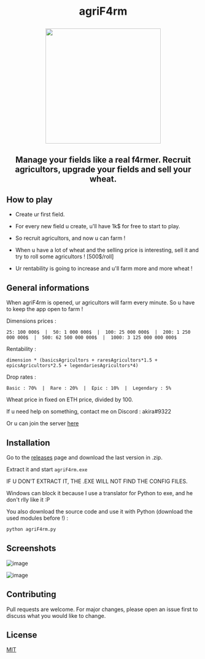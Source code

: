 # <p align="center"> agriF4rm </p>
<p align="center"><img src="https://user-images.githubusercontent.com/62818208/227063344-fc7bfca5-d550-4e6d-af88-4e6b9e39e971.png" width=300></p>

## <p align="center"> Manage your fields like a real f4rmer. Recruit agricultors, upgrade your fields and sell your wheat.</p>

## How to play

- Create ur first field.

- For every new field u create, u'll have 1k$ for free to start to play.

- So recruit agricultors, and now u can farm !

- When u have a lot of wheat and the selling price is interesting, sell it and try to roll some agricultors ! [500$/roll]

- Ur rentability is going to increase and u'll farm more and more wheat !

## General informations 

When agriF4rm is opened, ur agricultors will farm every minute. So u have to keep the app open to farm !

Dimensions prices :

```
25: 100 000$  |  50: 1 000 000$  |  100: 25 000 000$  |  200: 1 250 000 000$  |  500: 62 500 000 000$  |  1000: 3 125 000 000 000$
```

Rentability :
```
dimension * (basicsAgricultors + raresAgricultors*1.5 + epicsAgricultors*2.5 + legendariesAgricultors*4)
```

Drop rates :
```
Basic : 70%  |  Rare : 20%  |  Epic : 10%  |  Legendary : 5%
```

Wheat price in fixed on ETH price, divided by 100.

If u need help on something, contact me on Discord : akira#9322

Or u can join the server <a href="https://discord.gg/dHUHJD6aub">here</a>

## Installation

Go to the <a href="https://github.com/akira-trinity/agriF4rm/releases">releases</a> page and download the last version in .zip.

Extract it and start ```agriF4rm.exe```

IF U DON'T EXTRACT IT, THE .EXE WILL NOT FIND THE CONFIG FILES.

Windows can block it because I use a translator for Python to exe, and he don't rlly like it :P

You also download the source code and use it with Python (download the used modules before !) :
```bash
python agriF4rm.py
```


## Screenshots

![image](https://user-images.githubusercontent.com/62818208/227062567-92c153e5-6bb8-43cf-81dc-34ff2cc44919.png)

![image](https://user-images.githubusercontent.com/62818208/227062615-5e8e1849-1b02-47f8-bfd2-9a864a1e2bd6.png)


## Contributing
Pull requests are welcome. For major changes, please open an issue first to discuss what you would like to change.


## License
[MIT](https://choosealicense.com/licenses/mit/)
